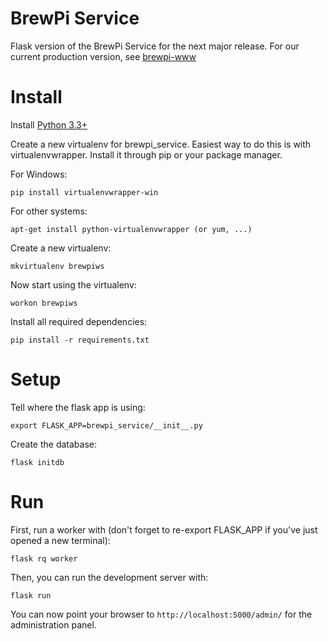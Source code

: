 # BrewPi Service

Flask version of the BrewPi Service for the next major release.
For our current production version, see [brewpi-www](https://github.com/BrewPi/brewpi-www)

# Install

Install [Python 3.3+](https://www.python.org/downloads/)

Create a new virtualenv for brewpi_service. Easiest way to do this is with
virtualenvwrapper. Install it through pip or your package manager.

For Windows:

    pip install virtualenvwrapper-win
    
For other systems:
    
    apt-get install python-virtualenvwrapper (or yum, ...)
    
    
Create a new virtualenv:

    mkvirtualenv brewpiws
    

Now start using the virtualenv:
    
    workon brewpiws


Install all required dependencies:

    pip install -r requirements.txt
    
# Setup

Tell where the flask app is using:

    export FLASK_APP=brewpi_service/__init__.py

Create the database:

    flask initdb
    
# Run

First, run a worker with (don't forget to re-export FLASK_APP if you've just
opened a new terminal):

    flask rq worker

Then, you can run the development server with:

    flask run

You can now point your browser to `http://localhost:5000/admin/` for the
administration panel.
